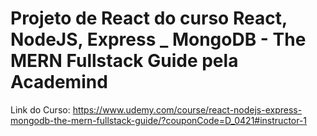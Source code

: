 # Projeto de React do curso React, NodeJS, Express _ MongoDB - The MERN Fullstack Guide pela Academind

Link do Curso:
https://www.udemy.com/course/react-nodejs-express-mongodb-the-mern-fullstack-guide/?couponCode=D_0421#instructor-1